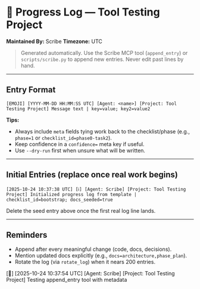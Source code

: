 # 📜 Progress Log — Tool Testing Project
**Maintained By:** Scribe
**Timezone:** UTC

> Generated automatically. Use the Scribe MCP tool (`append_entry`) or `scripts/scribe.py` to append new entries. Never edit past lines by hand.

---

## Entry Format
```
[EMOJI] [YYYY-MM-DD HH:MM:SS UTC] [Agent: <name>] [Project: Tool Testing Project] Message text | key=value; key2=value2
```

**Tips:**
- Always include `meta` fields tying work back to the checklist/phase (e.g., `phase=1` or `checklist_id=phase0-task2`).
- Keep confidence in a `confidence=` meta key if useful.
- Use `--dry-run` first when unsure what will be written.

---

## Initial Entries (replace once real work begins)
```
[2025-10-24 10:37:38 UTC] [ℹ️] [Agent: Scribe] [Project: Tool Testing Project] Initialized progress log from template | checklist_id=bootstrap; docs_seeded=true
```

Delete the seed entry above once the first real log line lands.

---

## Reminders
- Append after every meaningful change (code, docs, decisions).
- Mention updated docs explicitly (e.g., `docs=architecture,phase_plan`).
- Rotate the log (via `rotate_log`) when it nears 200 entries.

[🧪] [2025-10-24 10:37:54 UTC] [Agent: Scribe] [Project: Tool Testing Project] Testing append_entry tool with metadata
